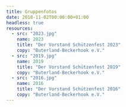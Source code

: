 ```yaml
---
title: Gruppenfotos
date: 2018-11-02T00:00:00+01:00
headless: true
resources:
  - src: "2023.jpg"
    name: 2023
    title: "Der Vorstand Schützenfest 2023"
    copy: "Buterland-Beckerhook e.V."
  - src: "2019.jpg"
    name: 2019
    title: "Der Vorstand Schützenfest 2019"
    copy: "Buterland-Beckerhook e.V."
  - src: "2016.jpg"
    name: 2016
    title: "Der Vorstand Schützenfest 2016"
    copy: "Buterland-Beckerhook e.V."
---
```

